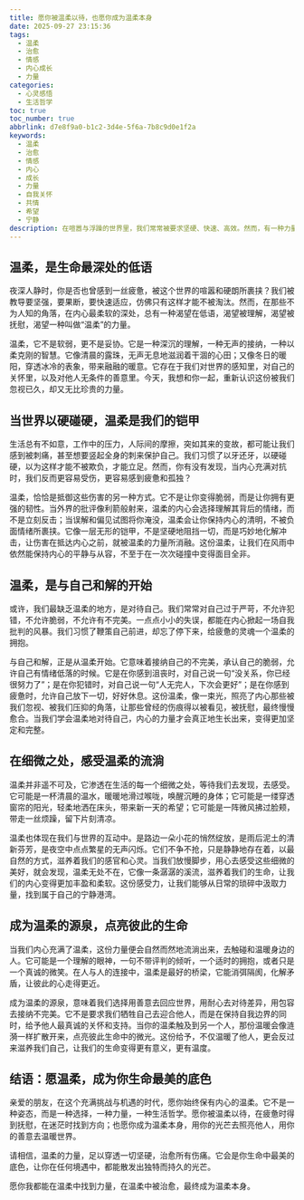 ```yaml
---
title: 愿你被温柔以待，也愿你成为温柔本身
date: 2025-09-27 23:15:36
tags:
  - 温柔
  - 治愈
  - 情感
  - 内心成长
  - 力量
categories:
  - 心灵感悟
  - 生活哲学
toc: true
toc_number: true
abbrlink: d7e8f9a0-b1c2-3d4e-5f6a-7b8c9d0e1f2a
keywords:
  - 温柔
  - 治愈
  - 情感
  - 内心
  - 成长
  - 力量
  - 自我关怀
  - 共情
  - 希望
  - 宁静
description: 在喧嚣与浮躁的世界里，我们常常被要求坚硬、快速、高效。然而，有一种力量，它不张扬，却能穿透人心，滋养生命，那就是温柔。它不是软弱，而是深沉的理解与接纳；它不是退让，而是以柔克刚的智慧。这篇文章，将带你一同探索温柔的真谛，感受它如何成为我们抵御外界风雨的铠甲，如何疗愈内心的创伤，又如何点亮我们与他人连接的桥梁。愿我们都能在温柔中找到力量，在温柔中被治愈，最终成为温柔本身。
---
```


## 温柔，是生命最深处的低语

夜深人静时，你是否也曾感到一丝疲惫，被这个世界的喧嚣和硬朗所裹挟？我们被教导要坚强，要果断，要快速适应，仿佛只有这样才能不被淘汰。然而，在那些不为人知的角落，在内心最柔软的深处，总有一种渴望在低语，渴望被理解，渴望被抚慰，渴望一种叫做“温柔”的力量。

温柔，它不是软弱，更不是妥协。它是一种深沉的理解，一种无声的接纳，一种以柔克刚的智慧。它像清晨的露珠，无声无息地滋润着干涸的心田；又像冬日的暖阳，穿透冰冷的表象，带来融融的暖意。它存在于我们对世界的感知里，对自己的关怀里，以及对他人无条件的善意里。今天，我想和你一起，重新认识这份被我们忽视已久，却又无比珍贵的力量。

## 当世界以硬碰硬，温柔是我们的铠甲

生活总有不如意，工作中的压力，人际间的摩擦，突如其来的变故，都可能让我们感到被刺痛，甚至想要竖起全身的刺来保护自己。我们习惯了以牙还牙，以硬碰硬，以为这样才能不被欺负，才能立足。然而，你有没有发现，当内心充满对抗时，我们反而更容易受伤，更容易感到疲惫和孤独？

温柔，恰恰是抵御这些伤害的另一种方式。它不是让你变得脆弱，而是让你拥有更强的韧性。当外界的批评像利箭般射来，温柔的内心会选择理解其背后的情绪，而不是立刻反击；当误解和偏见试图将你淹没，温柔会让你保持内心的清明，不被负面情绪所裹挟。它像一层无形的铠甲，不是坚硬地阻挡一切，而是巧妙地化解冲击，让伤害在抵达内心之前，就被温柔的力量所消融。这份温柔，让我们在风雨中依然能保持内心的平静与从容，不至于在一次次碰撞中变得面目全非。

## 温柔，是与自己和解的开始

或许，我们最缺乏温柔的地方，是对待自己。我们常常对自己过于严苛，不允许犯错，不允许脆弱，不允许有不完美。一点点小小的失误，都能在内心掀起一场自我批判的风暴。我们习惯了鞭策自己前进，却忘了停下来，给疲惫的灵魂一个温柔的拥抱。

与自己和解，正是从温柔开始。它意味着接纳自己的不完美，承认自己的脆弱，允许自己有情绪低落的时候。它是在你感到沮丧时，对自己说一句“没关系，你已经很努力了”；是在你犯错时，对自己说一句“人无完人，下次会更好”；是在你感到疲惫时，允许自己放下一切，好好休息。这份温柔，像一束光，照亮了内心那些被我们忽视、被我们压抑的角落，让那些曾经的伤痕得以被看见，被抚慰，最终慢慢愈合。当我们学会温柔地对待自己，内心的力量才会真正地生长出来，变得更加坚定和完整。

## 在细微之处，感受温柔的流淌

温柔并非遥不可及，它渗透在生活的每一个细微之处，等待我们去发现，去感受。它可能是一杯清晨的温水，暖暖地滑过喉咙，唤醒沉睡的身体；它可能是一缕穿透窗帘的阳光，轻柔地洒在床头，带来新一天的希望；它可能是一阵微风拂过脸颊，带走一丝烦躁，留下片刻清凉。

温柔也体现在我们与世界的互动中。是路边一朵小花的悄然绽放，是雨后泥土的清新芬芳，是夜空中点点繁星的无声闪烁。它们不争不抢，只是静静地存在着，以最自然的方式，滋养着我们的感官和心灵。当我们放慢脚步，用心去感受这些细微的美好，就会发现，温柔无处不在，它像一条潺潺的溪流，滋养着我们的生命，让我们的内心变得更加丰盈和柔软。这份感受力，让我们能够从日常的琐碎中汲取力量，找到属于自己的宁静港湾。

## 成为温柔的源泉，点亮彼此的生命

当我们内心充满了温柔，这份力量便会自然而然地流淌出来，去触碰和温暖身边的人。它可能是一个理解的眼神，一句不带评判的倾听，一个适时的拥抱，或者只是一个真诚的微笑。在人与人的连接中，温柔是最好的桥梁，它能消弭隔阂，化解矛盾，让彼此的心走得更近。

成为温柔的源泉，意味着我们选择用善意去回应世界，用耐心去对待差异，用包容去接纳不完美。它不是要求我们牺牲自己去迎合他人，而是在保持自我边界的同时，给予他人最真诚的关怀和支持。当你的温柔触及到另一个人，那份温暖会像涟漪一样扩散开来，点亮彼此生命中的微光。这份给予，不仅温暖了他人，更会反过来滋养我们自己，让我们的生命变得更有意义，更有温度。

## 结语：愿温柔，成为你生命最美的底色

亲爱的朋友，在这个充满挑战与机遇的时代，愿你始终保有内心的温柔。它不是一种姿态，而是一种选择，一种力量，一种生活哲学。愿你被温柔以待，在疲惫时得到抚慰，在迷茫时找到方向；也愿你成为温柔本身，用你的光芒去照亮他人，用你的善意去温暖世界。

请相信，温柔的力量，足以穿透一切坚硬，治愈所有伤痛。它会是你生命中最美的底色，让你在任何境遇中，都能散发出独特而持久的光芒。

愿你我都能在温柔中找到力量，在温柔中被治愈，最终成为温柔本身。